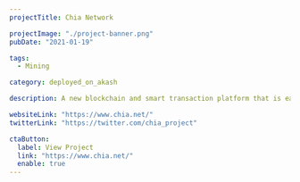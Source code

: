 ```yaml
---
projectTitle: Chia Network

projectImage: "./project-banner.png"
pubDate: "2021-01-19"

tags:
  - Mining

category: deployed_on_akash

description: A new blockchain and smart transaction platform that is easier to use, more efficient, and secure A considerable amount of Chia miners are hosted on Akash, along with several Chia community members provide compute to Akash

websiteLink: "https://www.chia.net/"
twitterLink: "https://twitter.com/chia_project"

ctaButton:
  label: View Project
  link: "https://www.chia.net/"
  enable: true
---
```

